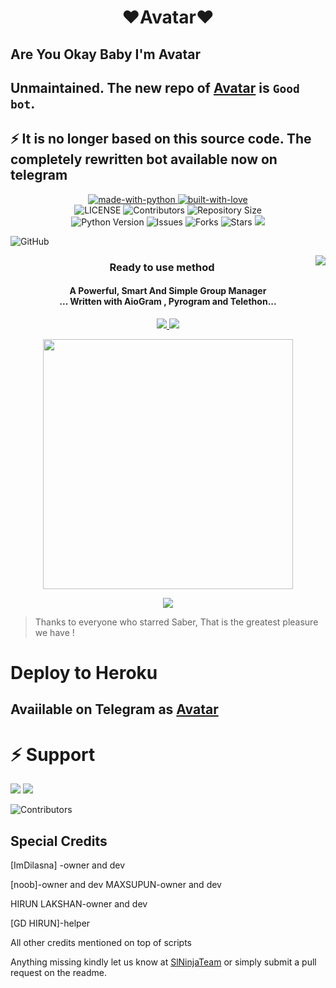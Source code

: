 <h1 align="center"><b><b>❤️Avatar❤️</b></b></h1>

##  Are You Okay Baby I'm Avatar
 
## Unmaintained. The new repo of [Avatar](https://t.me/snt_super_ro_bot) is `Good bot`. 

## ⚡ It is no longer based on this source code. The completely rewritten bot available now on telegram

<p align="center">
    <a href="https://python.org">
        <img src="http://forthebadge.com/images/badges/made-with-python.svg" alt="made-with-python">
    </a>
    <a href="https://GitHub.com/Sadew451">
        <img src="http://ForTheBadge.com/images/badges/built-with-love.svg" alt="built-with-love">
    </a> <br>
    <img src="https://img.shields.io/github/license/Dilasnaofficical/Avatar?style=for-the-badge&logo=appveyor" alt="LICENSE">
    <img src="https://img.shields.io/github/contributors/Dilasnaofficical/Avatar?style=for-the-badge&logo=appveyor" alt="Contributors">
    <img src="https://img.shields.io/github/repo-size/Dilasnaofficical/Avatar?style=for-the-badge&logo=appveyor" alt="Repository Size"> <br>
    <img src="https://img.shields.io/badge/python-3.9-green?style=for-the-badge&logo=appveyor" alt="Python Version">
    <img src="https://img.shields.io/github/issues/Dilasnaofficical/Avatar?style=for-the-badge&logo=appveyor" alt="Issues">
    <img src="https://img.shields.io/github/forks/Dilasnaofficical/Avatar?style=for-the-badge&logo=appveyor" alt="Forks">
    <img src="https://img.shields.io/github/stars/Dilasnaofficical/Avatar?style=for-the-badge&logo=appveyor" alt="Stars">
    <a href="https://pypi.org/project/Telethon/"> <img src="https://img.shields.io/pypi/v/telethon?color=yellow&label=telethon&logo=python&logoColor=green&style=for-the-badge" /></a>
</p>

![GitHub](https://img.shields.io/github/license/Imtheekshana126/saber-bot)


<img align="right" src="https://emojipedia-us.s3.dualstack.us-west-1.amazonaws.com/thumbs/120/apple/155/open-book_1f4d6.png">

<h3 align="center"> 
    Ready to use method
</h3>

<h4 align="center">A Powerful, Smart And Simple Group Manager <br> ... Written with AioGram , Pyrogram and Telethon...</h4>
<p align='center'>
  <a href="https://www.python.org/" alt="made-with-python"> <img src="https://img.shields.io/badge/Made%20with-Python-1f425f.svg?style=flat-square&logo=python&color=blue" /> </a>
  <a href="https://github.com/Dilasnaofficical/Avatar/graphs/commit-activity" alt="Maintenance"> <img src="https://img.shields.io/badge/Maintained%3F-yes-green.svg?style=flat-square" /> </a>
</p>

<p align="center"><a href="https://t.me/SlNinjaTeam"><img src="https://telegra.ph/file/430a51d113196c7c7fa06.jpg" width="400"></a></p>
<p align="center">
    <a href="https://github.com/Dilasnaofficical/Avatar/commits/Dilasna"> <img src="https://img.shields.io/github/last-commit/Dilasnaofficical/Avatar?color=brown&logo=github&logoColor=green&style=for-the-badge" /></a>
  
</p>

> Thanks to everyone who starred Saber, That is the greatest pleasure we have !

# Deploy to Heroku




## Avaiilable on Telegram as [Avatar]()


# ⚡ Support
<a href="https://t.me/SLninjaTeamchannel"><img src="https://img.shields.io/badge/Join-Telegram%20Channel-red.svg?logo=Telegram"></a>
<a href="https://t.me/SlNinjaTeam"><img src="https://img.shields.io/badge/Join-Telegram%20Group-blue.svg?logo=telegram"></a>


![Contributors](https://contrib.rocks/image?repo=Dilasnaofficical/Avatar)

## Special Credits
[ImDilasna] -owner and dev

[noob]-owner and dev
MAXSUPUN-owner and dev

HIRUN LAKSHAN-owner and dev

[GD HIRUN]-helper 




All other credits mentioned on top of scripts

Anything missing kindly let us know at [SlNinjaTeam](https://t.me/SlNinjaTeam) or simply submit a pull request on the readme.





